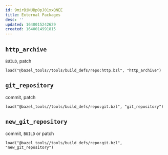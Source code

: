 ```yaml
---
id: 9mirBiNUBpOpJ01xxQNEE
title: External Packages
desc: ''
updated: 1640015242629
created: 1640014991815
---
```


## `http_archive`
`BUILD`, patch

```
load("@bazel_tools//tools/build_defs/repo:http.bzl", "http_archive")
```

## `git_repository`
commit, patch
```
load("@bazel_tools//tools/build_defs/repo:git.bzl", "git_repository")
```
## `new_git_repository`
commit, `BUILD` or patch
```
load("@bazel_tools//tools/build_defs/repo:git.bzl", "new_git_repository")
```
